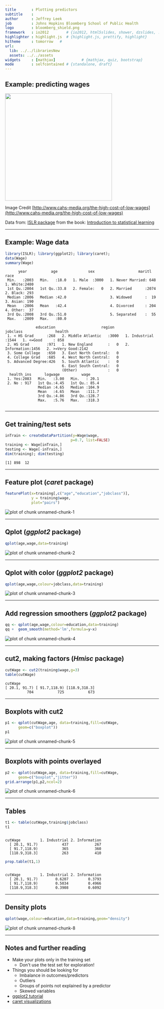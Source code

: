 ```yaml
---
title       : Plotting predictors
subtitle    : 
author      : Jeffrey Leek
job         : Johns Hopkins Bloomberg School of Public Health
logo        : bloomberg_shield.png
framework   : io2012        # {io2012, html5slides, shower, dzslides, ...}
highlighter : highlight.js  # {highlight.js, prettify, highlight}
hitheme     : tomorrow   # 
url:
  lib: ../../librariesNew
  assets: ../../assets
widgets     : [mathjax]            # {mathjax, quiz, bootstrap}
mode        : selfcontained # {standalone, draft}
---
```







## Example: predicting wages

<img class=center src=../../assets/img/08_PredictionAndMachineLearning/wages.jpg height=350>

Image Credit [http://www.cahs-media.org/the-high-cost-of-low-wages](http://www.cahs-media.org/the-high-cost-of-low-wages)

Data from: [ISLR package](http://cran.r-project.org/web/packages/ISLR) from the book: [Introduction to statistical learning](http://www-bcf.usc.edu/~gareth/ISL/)  



---

## Example: Wage data


```r
library(ISLR); library(ggplot2); library(caret);
data(Wage)
summary(Wage)
```

```
      year           age              sex                    maritl           race     
 Min.   :2003   Min.   :18.0   1. Male  :3000   1. Never Married: 648   1. White:2480  
 1st Qu.:2004   1st Qu.:33.8   2. Female:   0   2. Married      :2074   2. Black: 293  
 Median :2006   Median :42.0                    3. Widowed      :  19   3. Asian: 190  
 Mean   :2006   Mean   :42.4                    4. Divorced     : 204   4. Other:  37  
 3rd Qu.:2008   3rd Qu.:51.0                    5. Separated    :  55                  
 Max.   :2009   Max.   :80.0                                                           
                                                                                       
              education                     region               jobclass               health    
 1. < HS Grad      :268   2. Middle Atlantic   :3000   1. Industrial :1544   1. <=Good     : 858  
 2. HS Grad        :971   1. New England       :   0   2. Information:1456   2. >=Very Good:2142  
 3. Some College   :650   3. East North Central:   0                                              
 4. College Grad   :685   4. West North Central:   0                                              
 5. Advanced Degree:426   5. South Atlantic    :   0                                              
                          6. East South Central:   0                                              
                          (Other)              :   0                                              
  health_ins      logwage          wage      
 1. Yes:2083   Min.   :3.00   Min.   : 20.1  
 2. No : 917   1st Qu.:4.45   1st Qu.: 85.4  
               Median :4.65   Median :104.9  
               Mean   :4.65   Mean   :111.7  
               3rd Qu.:4.86   3rd Qu.:128.7  
               Max.   :5.76   Max.   :318.3  
                                             
```




---

## Get training/test sets


```r
inTrain <- createDataPartition(y=Wage$wage,
                              p=0.7, list=FALSE)
training <- Wage[inTrain,]
testing <- Wage[-inTrain,]
dim(training); dim(testing)
```

```
[1] 898  12
```



---

## Feature plot (*caret* package)


```r
featurePlot(x=training[,c("age","education","jobclass")],
            y = training$wage,
            plot="pairs")
```

<div class="rimage center"><img src="fig/unnamed-chunk-1.png" title="plot of chunk unnamed-chunk-1" alt="plot of chunk unnamed-chunk-1" class="plot" /></div>



---

## Qplot (*ggplot2* package)



```r
qplot(age,wage,data=training)
```

<div class="rimage center"><img src="fig/unnamed-chunk-2.png" title="plot of chunk unnamed-chunk-2" alt="plot of chunk unnamed-chunk-2" class="plot" /></div>



---

## Qplot with color (*ggplot2* package)



```r
qplot(age,wage,colour=jobclass,data=training)
```

<div class="rimage center"><img src="fig/unnamed-chunk-3.png" title="plot of chunk unnamed-chunk-3" alt="plot of chunk unnamed-chunk-3" class="plot" /></div>



---

## Add regression smoothers (*ggplot2* package)



```r
qq <- qplot(age,wage,colour=education,data=training)
qq +  geom_smooth(method='lm',formula=y~x)
```

<div class="rimage center"><img src="fig/unnamed-chunk-4.png" title="plot of chunk unnamed-chunk-4" alt="plot of chunk unnamed-chunk-4" class="plot" /></div>



---

## cut2, making factors (*Hmisc* package)



```r
cutWage <- cut2(training$wage,g=3)
table(cutWage)
```

```
cutWage
[ 20.1, 91.7) [ 91.7,118.9) [118.9,318.3] 
          704           725           673 
```


---

## Boxplots with cut2



```r
p1 <- qplot(cutWage,age, data=training,fill=cutWage,
      geom=c("boxplot"))
p1
```

<div class="rimage center"><img src="fig/unnamed-chunk-5.png" title="plot of chunk unnamed-chunk-5" alt="plot of chunk unnamed-chunk-5" class="plot" /></div>


---

## Boxplots with points overlayed



```r
p2 <- qplot(cutWage,age, data=training,fill=cutWage,
      geom=c("boxplot","jitter"))
grid.arrange(p1,p2,ncol=2)
```

<div class="rimage center"><img src="fig/unnamed-chunk-6.png" title="plot of chunk unnamed-chunk-6" alt="plot of chunk unnamed-chunk-6" class="plot" /></div>



---

## Tables


```r
t1 <- table(cutWage,training$jobclass)
t1
```

```
               
cutWage         1. Industrial 2. Information
  [ 20.1, 91.7)           437            267
  [ 91.7,118.9)           365            360
  [118.9,318.3]           263            410
```

```r
prop.table(t1,1)
```

```
               
cutWage         1. Industrial 2. Information
  [ 20.1, 91.7)        0.6207         0.3793
  [ 91.7,118.9)        0.5034         0.4966
  [118.9,318.3]        0.3908         0.6092
```



---

## Density plots


```r
qplot(wage,colour=education,data=training,geom="density")
```

<div class="rimage center"><img src="fig/unnamed-chunk-8.png" title="plot of chunk unnamed-chunk-8" alt="plot of chunk unnamed-chunk-8" class="plot" /></div>



---

## Notes and further reading

* Make your plots only in the training set 
  * Don't use the test set for exploration!
* Things you should be looking for
  * Imbalance in outcomes/predictors
  * Outliers 
  * Groups of points not explained by a predictor
  * Skewed variables 
* [ggplot2 tutorial](http://rstudio-pubs-static.s3.amazonaws.com/2176_75884214fc524dc0bc2a140573da38bb.html)
* [caret visualizations](http://caret.r-forge.r-project.org/visualizations.html)
